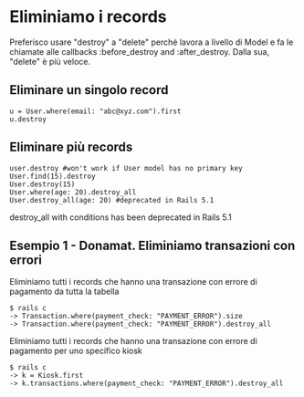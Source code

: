 # Eliminiamo i records

Preferisco usare "destroy" a "delete" perché lavora a livello di Model e fa le chiamate alle callbacks :before_destroy and :after_destroy. Dalla sua, "delete" è più veloce.




## Eliminare un singolo record

~~~~~~~~
u = User.where(email: "abc@xyz.com").first
u.destroy
~~~~~~~~



## Eliminare più records

~~~~~~~~
user.destroy #won't work if User model has no primary key 
User.find(15).destroy
User.destroy(15)
User.where(age: 20).destroy_all
User.destroy_all(age: 20) #deprecated in Rails 5.1
~~~~~~~~

destroy_all with conditions has been deprecated in Rails 5.1 




## Esempio 1 - Donamat. Eliminiamo transazioni con errori

Eliminiamo tutti i records che hanno una transazione con errore di pagamento da tutta la tabella

~~~~~~~~
$ rails c
-> Transaction.where(payment_check: "PAYMENT_ERROR").size
-> Transaction.where(payment_check: "PAYMENT_ERROR").destroy_all
~~~~~~~~

Eliminiamo tutti i records che hanno una transazione con errore di pagamento per uno specifico kiosk

~~~~~~~~
$ rails c
-> k = Kiosk.first
-> k.transactions.where(payment_check: "PAYMENT_ERROR").destroy_all
~~~~~~~~
